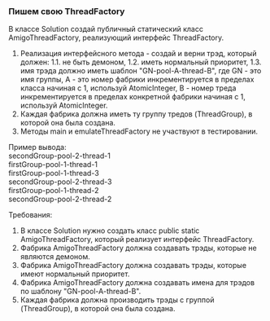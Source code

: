 
### Пишем свою ThreadFactory

В классе Solution создай публичный статический класс AmigoThreadFactory, реализующий интерфейс ThreadFactory.
1. Реализация интерфейсного метода - создай и верни трэд, который должен:
1.1. не быть демоном,
1.2. иметь нормальный приоритет,
1.3. имя трэда должно иметь шаблон &quot;GN-pool-A-thread-B&quot;, где
GN - это имя группы,
A - это номер фабрики инкрементируется в пределах класса начиная с 1, используй AtomicInteger,
B - номер треда инкрементируется в пределах конкретной фабрики начиная с 1, используй AtomicInteger.
2. Каждая фабрика должна иметь ту группу тредов (ThreadGroup), в которой она была создана.
3. Методы main и emulateThreadFactory не участвуют в тестировании.

Пример вывода:\
secondGroup-pool-2-thread-1\
firstGroup-pool-1-thread-1\
firstGroup-pool-1-thread-3\
secondGroup-pool-2-thread-3\
firstGroup-pool-1-thread-2\
secondGroup-pool-2-thread-2


Требования:
1.	В классе Solution нужно создать класс public static AmigoThreadFactory, который реализует интерфейс ThreadFactory.
2.	Фабрика AmigoThreadFactory должна создавать трэды, которые не являются демоном.
3.	Фабрика AmigoThreadFactory должна создавать трэды, которые имеют нормальный приоритет.
4.	Фабрика AmigoThreadFactory должна создавать имена для трэдов по шаблону &quot;GN-pool-A-thread-B&quot;.
5.	Каждая фабрика должна производить трэды с группой (ThreadGroup), в которой она была создана.


